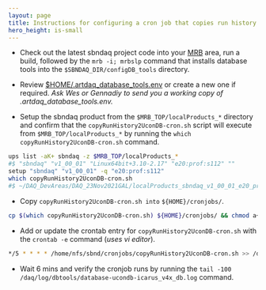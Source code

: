 ```yaml
---
layout: page
title: Instructions for configuring a cron job that copies run history records from ArtdaqDB to UconDB.
hero_height: is-small
---
```


* Check out the latest sbndaq project code into your [MRB](https://sbnsoftware.github.io/sbn_online_wiki/Installation) area, run a build, followed by the ```mrb -i; mrbslp``` command that installs database tools into the ```$SBNDAQ_DIR/configDB_tools``` directory.

* Review [$HOME/.artdaq_database_tools.env](https://github.com/SBNSoftware/sbndaq/blob/feature/dbtools/configDB_tools/config/artdaq_database_tools.env.example) or create a new one if required. _Ask Wes or Gennadiy to send you a working copy of .artdaq_database_tools.env._

* Setup the sbndaq product from the ```$MRB_TOP/localProducts_*``` directory and confirm that the ```copyRunHistory2UconDB-cron.sh``` script will execute from ```$MRB_TOP/localProducts_*```  by running the ```which copyRunHistory2UconDB-cron.sh``` command.

```bash
ups list -aK+ sbndaq -z $MRB_TOP/localProducts_*
#$ "sbndaq" "v1_00_01" "Linux64bit+3.10-2.17" "e20:prof:s112" ""
setup "sbndaq" "v1_00_01" -q "e20:prof:s112"
which copyRunHistory2UconDB-cron.sh
#$ ~/DAQ_DevAreas/DAQ_23Nov2021GAL/localProducts_sbndaq_v1_00_01_e20_prof_s112/sbndaq/v1_00_01/configDB_tools/copyRunHistory2UconDB-cron.sh
```

* Copy ```copyRunHistory2UconDB-cron.sh into``` ```${HOME}/cronjobs/```.

```bash
cp $(which copyRunHistory2UconDB-cron.sh) ${HOME}/cronjobs/ && chmod a+rx ${HOME}/cronjobs/copyRunHistory2UconDB-cron.sh
```

* Add or update the crontab entry for ```copyRunHistory2UconDB-cron.sh``` with the ```crontab -e``` command (_uses vi editor_).
 
```bash
*/5 * * * * /home/nfs/sbnd/cronjobs/copyRunHistory2UconDB-cron.sh >> /daq/log/dbtools/database-ucondb-icarus_v4x_db.log 2>&1
```

* Wait 6 mins and verify the cronjob runs by running the ```tail -100 /daq/log/dbtools/database-ucondb-icarus_v4x_db.log``` command.
